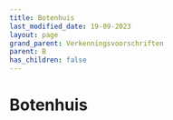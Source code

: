 ```yaml
---
title: Botenhuis
last_modified_date: 19-09-2023
layout: page
grand_parent: Verkenningsvoorschriften
parent: B
has_children: false
---
```


Botenhuis
=========

